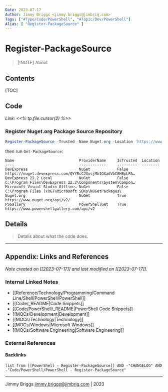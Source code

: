 ```yaml
---
Date: 2023-07-17
Author: Jimmy Briggs <jimmy.briggs@jimbrig.com>
Tags: ["#Type/Code/PowerShell", "#Topic/Dev/PowerShell"]
Alias: [ "Register-PackageSource" ]
---
```


# Register-PackageSource

> [!NOTE] About
> 

## Contents

[TOC]

## Code

*Link: <<% tp.file.cursor(2) %>>*

### Register Nuget.org Package Source Repository

```powershell
Register-PackageSource -Trusted -Name Nuget.org -Location 'https://www.nuget.org/api/v2/' -ProviderName NuGet
```

then run `Get-PackageSource`:

```text
Name                             ProviderName     IsTrusted  Location
----                             ------------     ---------  --------
DevExpress                       NuGet            False      https://nuget.devexpress.com/QYYRcCJXvsjMb1GXadVbC8HBpLPA…
DevExpress 22.2 Local            NuGet            False      C:\Program Files\DevExpress 22.2\Components\System\Compon…
Microsoft Visual Studio Offline… NuGet            False      C:\Program Files (x86)\Microsoft SDKs\NuGetPackages\
Nuget.org                        NuGet            True       https://www.nuget.org/api/v2/
PSGallery                        PowerShellGet    True       https://www.powershellgallery.com/api/v2
```

## Details

> Details about what the code does.


***

## Appendix: Links and References

*Note created on [[2023-07-17]] and last modified on [[2023-07-17]].*

### Internal Linked Notes

- [[Reference/Technology/Programming/Command Line/Shell/PowerShell/PowerShell]]
- [[Code/_README|Code Snippets]]
- [[Code/PowerShell/_README|PowerShell Code Snippets]]
- [[MOCs/Development|Development]]
- [[MOCs/Technology|Technology]]
- [[MOCs/Windows|Microsoft Windows]]
- [[MOCs/Software Engineering|Software Engineering]]

### External References

#### Backlinks

```dataview
list from [[PowerShell - Register-PackageSource]] AND -"CHANGELOG" AND -"Code/PowerShell/PowerShell - Register-PackageSource"
```


***

Jimmy Briggs <jimmy.briggs@jimbrig.com> | 2023

